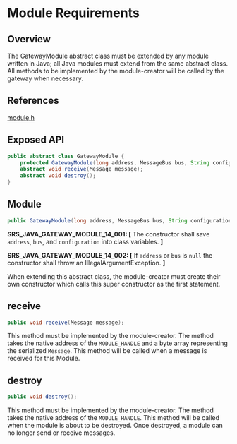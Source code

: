# Module Requirements

## Overview

The GatewayModule abstract class must be extended by any module written in Java; all 
Java modules must extend from the same abstract class. All methods to be
implemented by the module-creator will be called by the gateway when necessary.

## References

[module.h](../../../../../../../../../core/devdoc/module.md)

## Exposed API
```java
public abstract class GatewayModule {
    protected GatewayModule(long address, MessageBus bus, String configuration);
    abstract void receive(Message message);
    abstract void destroy();
}
```

## Module
```java
public GatewayModule(long address, MessageBus bus, String configuration);
```
**SRS_JAVA_GATEWAY_MODULE_14_001: [** The constructor shall save `address`, `bus`, 
and `configuration` into class variables. **]**

**SRS_JAVA_GATEWAY_MODULE_14_002: [** If `address` or `bus` is `null` the constructor 
shall throw an IllegalArgumentException. **]**

When extending this abstract class, the module-creator must create their own 
constructor which calls this super constructor as the first statement.

## receive
```java
public void receive(Message message);
```
This method must be implemented by the module-creator. The method takes the 
native address of the `MODULE_HANDLE` and a byte array representing the serialized 
`Message`. This method will be called when a message is received for this Module.

## destroy
```java
public void destroy();
```
This method must be implemented by the module-creator. The method takes the
native address of the `MODULE_HANDLE`. This method will be called when the module
is about to be destroyed. Once destroyed, a module can no longer send or receive
messages.